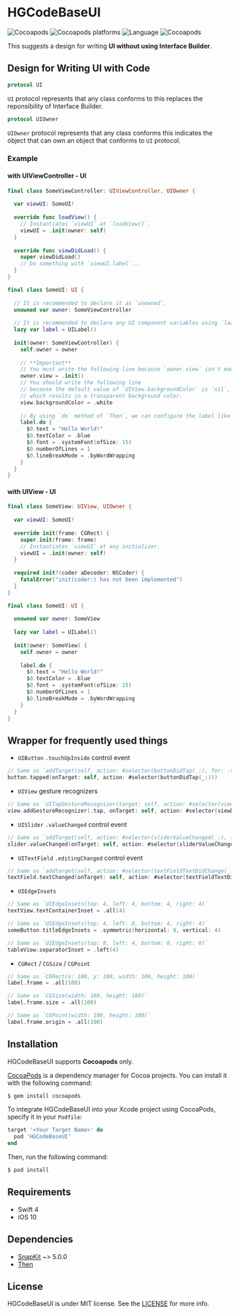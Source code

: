 # HGCodeBaseUI

![Cocoapods](https://img.shields.io/cocoapods/v/HGCodeBaseUI) ![Cocoapods platforms](https://img.shields.io/cocoapods/p/HGCodeBaseUI) ![Language](https://img.shields.io/badge/swift-%3E%3D4-orange) ![Cocoapods](https://img.shields.io/cocoapods/l/HGCodeBaseUI)

This suggests a design for writing **UI without using Interface Builder**.

## Design for Writing UI with Code 

```swift
protocol UI
```

`UI` protocol represents that any class conforms to this replaces the reponsibility of Interface Builder.

```swift
protocol UIOwner
```

`UIOwner` protocol represents that any class conforms this indicates the object that can own an object that conforms to `UI` protocol.

### Example

#### with UIViewController - UI

```swift
final class SomeViewController: UIViewController, UIOwner {
  
  var viewUI: SomeUI!
  
  override func loadView() {
    // Instantiates `viewUI` at `loadView()`.
    viewUI = .init(owner: self)
  }
  
  override func viewDidLoad() {
    super.viewDidLoad()
    // Do something with `viewUI.label`...
  }
}
```

```swift
final class SomeUI: UI {
  
  // It is recommended to declare it as `unowned`.
  unowned var owner: SomeViewController
  
  // It is recommended to declare any UI component variables using `lazy` keyword.
  lazy var label = UILabel()
  
  init(owner: SomeViewController) {
    self.owner = owner
    
    // **Important** 
    // You must write the following line because `owner.view` isn't made yet.
    owner.view = .init()
    // You should write the following line 
    // because the default value of `UIView.backgroundColor` is `nil`, 
    // which results in a transparent background color.
    view.backgroundColor = .white
    
    // By using `do` method of `Then`, we can configure the label like this...
    label.do {
      $0.text = "Hello World!"
      $0.textColor = .blue
      $0.font = .systemFont(ofSize: 15)
      $0.numberOfLines = 1
      $0.lineBreakMode = .byWordWrapping
    }
  }
}
```

#### with UIView - UI

```swift
final class SomeView: UIView, UIOwner {
  
  var viewUI: SomeUI!
  
  override init(frame: CGRect) {
    super.init(frame: frame)
    // Instantiates `viewUI` at any initializer.
    viewUI = .init(owner: self)
  }
  
  required init?(coder aDecoder: NSCoder) {
    fatalError("init(coder:) has not been implemented")
  }
}
```

```swift
final class SomeUI: UI {
  
  unowned var owner: SomeView
  
  lazy var label = UILabel()
  
  init(owner: SomeView) {
    self.owner = owner
    
    label.do {
      $0.text = "Hello World!"
      $0.textColor = .blue
      $0.font = .systemFont(ofSize: 15)
      $0.numberOfLines = 1
      $0.lineBreakMode = .byWordWrapping
    }
  }
}
```

## Wrapper for frequently used things

- `UIButton` `.touchUpInside` control event

```swift
// Same as `addTarget(self, action: #selector(buttonDidTap(_:), for: .touchUpInside)`
button.tapped(onTarget: self, action: #selector(buttonDidTap(_:)))
```

- `UIView` gesture recognizers

```swift
// Same as `UITapGestureRecognizer(target: self, action: #selector(viewDidTap(_:))`
view.addGestureRecognizer(.tap, onTarget: self, action: #selector(viewDidTap(_:)))
```

- `UISlider` `.valueChanged` control event

```swift
// Same as `addTarget(self, action: #selector(sliderValueChanged(_:), for: .valueChanged)`
slider.valueChanged(onTarget: self, action: #selector(sliderValueChanged(_:)))
```

- `UITextField` `.editingChanged` control event

```swift
// Same as `addtarget(self, action: #selector(textFieldTextDidChange(_:), for: .editingChanged)`
textField.textChanged(onTarget: self, action: #selector(textFieldTextDidChange(_:)))
```

- `UIEdgeInsets`

```swift
// Same as `UIEdgeInsets(top: 4, left: 4, bottom: 4, right: 4)`
textView.textContainerInset = .all(4)

// Same as `UIEdgeInsets(top: 4, left: 8, bottom: 4, right: 4)`
someButton.titleEdgeInsets = .symmetric(horizontal: 8, vertical: 4)

// Same as `UIEdgeInsets(top: 0, left: 4, bottom: 0, right: 0)`
tableView.separatorInset = .left(4)
```

- `CGRect` / `CGSize` / `CGPoint`

```swift
// Same as `CGRect(x: 100, y: 100, width: 100, height: 100)`
label.frame = .all(100)

// Same as `CGSize(width: 100, height: 100)`
label.frame.size = .all(100)

// Same as `CGPoint(width: 100, height: 100)`
label.frame.origin = .all(100)
```

## Installation

HGCodeBaseUI supports **Cocoapods** only.

[CocoaPods](http://cocoapods.org) is a dependency manager for Cocoa projects. You can install it with the following command:

```bash
$ gem install cocoapods
```

To integrate HGCodeBaseUI into your Xcode project using CocoaPods, specify it in your `Podfile`:

```ruby
target '<Your Target Name>' do
  pod 'HGCodeBaseUI'
end
```

Then, run the following command:

```bash
$ pod install
```

## Requirements

- Swift 4
- iOS 10

## Dependencies

- [SnapKit](https://github.com/SnapKit/SnapKit) ~> 5.0.0
- [Then](https://github.com/devxoul/Then)

## License

HGCodeBaseUI is under MIT license. See the [LICENSE](https://github.com/presto95/ViewBuilderSwift/blob/master/LICENSE) for more info.
